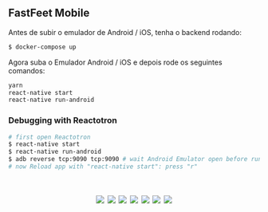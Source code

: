 ## FastFeet Mobile

Antes de subir o emulador de Android / iOS, tenha o backend rodando:
```sh
$ docker-compose up
```

Agora suba o Emulador Android / iOS e depois rode os seguintes comandos:

```sh
yarn
react-native start
react-native run-android
```

### Debugging with Reactotron
```sh
# first open Reactotron
$ react-native start
$ react-native run-android
$ adb reverse tcp:9090 tcp:9090 # wait Android Emulator open before run this command
# now Reload app with "react-native start": press "r"
```

<h1 align="center">
  <img src="../github/mobile/login.png" />
  <img src="../github/mobile/deliveries.png" />
  <img src="../github/mobile/details.png" />
  <img src="../github/mobile/perfil.png" />
  <img src="../github/mobile/confirm.png" />
  <img src="../github/mobile/problems.png" />
  <img src="../github/mobile/new_problem.png" />
</h1>
